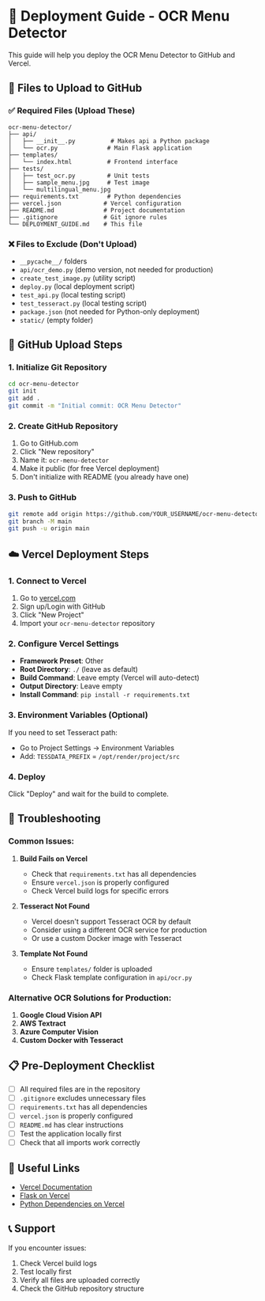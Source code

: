 # 🚀 Deployment Guide - OCR Menu Detector

This guide will help you deploy the OCR Menu Detector to GitHub and Vercel.

## 📁 Files to Upload to GitHub

### ✅ **Required Files (Upload These)**

```
ocr-menu-detector/
├── api/
│   ├── __init__.py          # Makes api a Python package
│   └── ocr.py              # Main Flask application
├── templates/
│   └── index.html          # Frontend interface
├── tests/
│   ├── test_ocr.py         # Unit tests
│   ├── sample_menu.jpg     # Test image
│   └── multilingual_menu.jpg
├── requirements.txt        # Python dependencies
├── vercel.json            # Vercel configuration
├── README.md              # Project documentation
├── .gitignore             # Git ignore rules
└── DEPLOYMENT_GUIDE.md    # This file
```

### ❌ **Files to Exclude (Don't Upload)**

- `__pycache__/` folders
- `api/ocr_demo.py` (demo version, not needed for production)
- `create_test_image.py` (utility script)
- `deploy.py` (local deployment script)
- `test_api.py` (local testing script)
- `test_tesseract.py` (local testing script)
- `package.json` (not needed for Python-only deployment)
- `static/` (empty folder)

## 🔧 GitHub Upload Steps

### 1. **Initialize Git Repository**
```bash
cd ocr-menu-detector
git init
git add .
git commit -m "Initial commit: OCR Menu Detector"
```

### 2. **Create GitHub Repository**
1. Go to GitHub.com
2. Click "New repository"
3. Name it: `ocr-menu-detector`
4. Make it public (for free Vercel deployment)
5. Don't initialize with README (you already have one)

### 3. **Push to GitHub**
```bash
git remote add origin https://github.com/YOUR_USERNAME/ocr-menu-detector.git
git branch -M main
git push -u origin main
```

## ☁️ Vercel Deployment Steps

### 1. **Connect to Vercel**
1. Go to [vercel.com](https://vercel.com)
2. Sign up/Login with GitHub
3. Click "New Project"
4. Import your `ocr-menu-detector` repository

### 2. **Configure Vercel Settings**
- **Framework Preset**: Other
- **Root Directory**: `./` (leave as default)
- **Build Command**: Leave empty (Vercel will auto-detect)
- **Output Directory**: Leave empty
- **Install Command**: `pip install -r requirements.txt`

### 3. **Environment Variables (Optional)**
If you need to set Tesseract path:
- Go to Project Settings → Environment Variables
- Add: `TESSDATA_PREFIX` = `/opt/render/project/src`

### 4. **Deploy**
Click "Deploy" and wait for the build to complete.

## 🐛 Troubleshooting

### **Common Issues:**

1. **Build Fails on Vercel**
   - Check that `requirements.txt` has all dependencies
   - Ensure `vercel.json` is properly configured
   - Check Vercel build logs for specific errors

2. **Tesseract Not Found**
   - Vercel doesn't support Tesseract OCR by default
   - Consider using a different OCR service for production
   - Or use a custom Docker image with Tesseract

3. **Template Not Found**
   - Ensure `templates/` folder is uploaded
   - Check Flask template configuration in `api/ocr.py`

### **Alternative OCR Solutions for Production:**

1. **Google Cloud Vision API**
2. **AWS Textract**
3. **Azure Computer Vision**
4. **Custom Docker with Tesseract**

## 📋 Pre-Deployment Checklist

- [ ] All required files are in the repository
- [ ] `.gitignore` excludes unnecessary files
- [ ] `requirements.txt` has all dependencies
- [ ] `vercel.json` is properly configured
- [ ] `README.md` has clear instructions
- [ ] Test the application locally first
- [ ] Check that all imports work correctly

## 🔗 Useful Links

- [Vercel Documentation](https://vercel.com/docs)
- [Flask on Vercel](https://vercel.com/guides/deploying-flask-with-vercel)
- [Python Dependencies on Vercel](https://vercel.com/docs/concepts/functions/serverless-functions/runtimes/python)

## 📞 Support

If you encounter issues:
1. Check Vercel build logs
2. Test locally first
3. Verify all files are uploaded correctly
4. Check the GitHub repository structure
